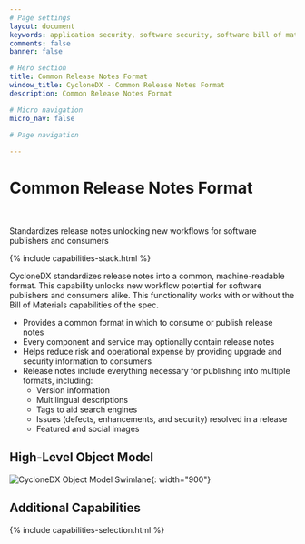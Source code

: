 ```yaml
---
# Page settings
layout: document
keywords: application security, software security, software bill of material, SBOM, BOM, open source, supply chain, specification, spdx, license, package url, purl, cpe
comments: false
banner: false

# Hero section
title: Common Release Notes Format
window_title: CycloneDX - Common Release Notes Format
description: Common Release Notes Format

# Micro navigation
micro_nav: false

# Page navigation
    
---
```


# Common Release Notes Format

&nbsp;<!-- without this hack, the dropdown menu has issues due to h1 and h2 happening right after each other -->

<div id="capabilities-section">
<p class="large-quote">Standardizes release notes unlocking new workflows for software publishers and consumers</p>
{% include capabilities-stack.html %}
</div>

CycloneDX standardizes release notes into a common, machine-readable format. This capability unlocks new workflow
potential for software publishers and consumers alike. This functionality works with or without the Bill of Materials
capabilities of the spec.

- Provides a common format in which to consume or publish release notes
- Every component and service may optionally contain release notes
- Helps reduce risk and operational expense by providing upgrade and security information to consumers
- Release notes include everything necessary for publishing into multiple formats, including:
  - Version information
  - Multilingual descriptions
  - Tags to aid search engines
  - Issues (defects, enhancements, and security) resolved in a release
  - Featured and social images

## High-Level Object Model

![CycloneDX Object Model Swimlane](../../theme/assets/images/CycloneDX-Object-Model-Swimlane.svg){: width="900"}

## Additional Capabilities
{% include capabilities-selection.html %}
